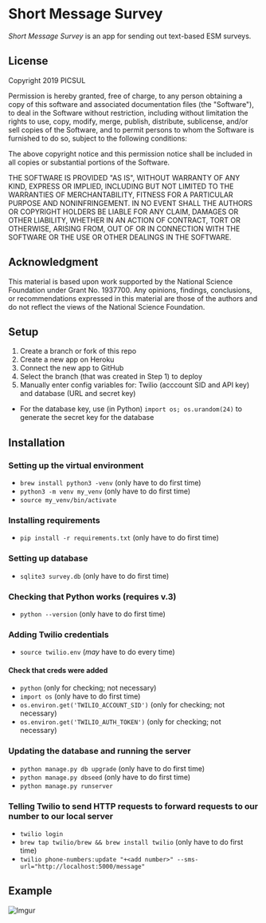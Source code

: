 # Short Message Survey

*Short Message Survey* is an app for sending out text-based ESM surveys.

## License

Copyright 2019 PICSUL

Permission is hereby granted, free of charge, to any person obtaining a copy of this software and associated documentation files (the "Software"), to deal in the Software without restriction, including without limitation the rights to use, copy, modify, merge, publish, distribute, sublicense, and/or sell copies of the Software, and to permit persons to whom the Software is furnished to do so, subject to the following conditions:

The above copyright notice and this permission notice shall be included in all copies or substantial portions of the Software.

THE SOFTWARE IS PROVIDED "AS IS", WITHOUT WARRANTY OF ANY KIND, EXPRESS OR IMPLIED, INCLUDING BUT NOT LIMITED TO THE WARRANTIES OF MERCHANTABILITY, FITNESS FOR A PARTICULAR PURPOSE AND NONINFRINGEMENT. IN NO EVENT SHALL THE AUTHORS OR COPYRIGHT HOLDERS BE LIABLE FOR ANY CLAIM, DAMAGES OR OTHER LIABILITY, WHETHER IN AN ACTION OF CONTRACT, TORT OR OTHERWISE, ARISING FROM, OUT OF OR IN CONNECTION WITH THE SOFTWARE OR THE USE OR OTHER DEALINGS IN THE SOFTWARE.

## Acknowledgment

This material is based upon work supported by the National Science Foundation under Grant No. 1937700. Any opinions, findings, conclusions, or recommendations expressed in this material are those of the authors and do not reflect the views of the National Science Foundation.

## Setup

1. Create a branch or fork of this repo
1. Create a new app on Heroku
1. Connect the new app to GitHub
1. Select the branch (that was created in Step 1) to deploy
1. Manually enter config variables for: Twilio (acccount SID and API key) and database (URL and secret key) 
  - For the database key, use (in Python) `import os; os.urandom(24)` to generate the secret key for the database


## Installation

### Setting up the virtual environment

- `brew install python3 -venv` (only have to do first time)
- `python3 -m venv my_venv` (only have to do first time)
- `source my_venv/bin/activate`

### Installing requirements

- `pip install -r requirements.txt` (only have to do first time)

### Setting up database

- `sqlite3 survey.db` (only have to do first time)

### Checking that Python works (requires v.3)

- `python --version` (only have to do first time)

### Adding Twilio credentials

- `source twilio.env` (*may* have to do every time)

#### Check that creds were added

- `python` (only for checking; not necessary)
- `import os` (only have to do first time)
- `os.environ.get('TWILIO_ACCOUNT_SID')` (only for checking; not necessary)
- `os.environ.get('TWILIO_AUTH_TOKEN')` (only for checking; not necessary)

### Updating the database and running the server

- `python manage.py db upgrade` (only have to do first time)
- `python manage.py dbseed` (only have to do first time)
- `python manage.py runserver` 

### Telling Twilio to send HTTP requests to forward requests to our number to our local server

- `twilio login` 
- `brew tap twilio/brew && brew install twilio` (only have to do first time)
- `twilio phone-numbers:update "+<add number>" --sms-url="http://localhost:5000/message"`

## Example

![Imgur](https://i.imgur.com/phHIZRt.png)
